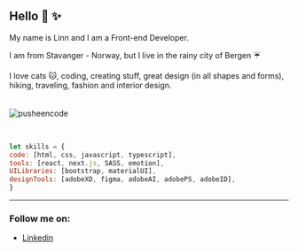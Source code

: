 ## Hello :yellow_heart: :sparkles:

My name is Linn and I am a Front-end Developer. 

I am from Stavanger - Norway, but I live in the rainy city of Bergen :umbrella:
<br />

I love cats :cat:, coding, creating stuff, great design (in all shapes and forms), hiking, traveling, fashion and interior design.
<br />
<br />
<br />
![pusheencode](https://user-images.githubusercontent.com/71352428/171492287-b2573425-229c-4282-be1e-fe7c9b1742f0.gif)

<br />


```javascript
let skills = {
code: [html, css, javascript, typescript],
tools: [react, next.js, SASS, emotion],
UILibraries: [bootstrap, materialUI],
designTools: [adobeXD, figma, adobeAI, adobePS, adobeID],
}

```

---

### Follow me on:

- [Linkedin](https://www.linkedin.com/in/linn-corneliussen-246b0b56/)
